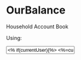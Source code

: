 # OurBalance
 Household Account Book

Using: 



<input type="text" id="payer" name="record[payer]" value="<% if(currentUser){%> <%=currentUser.username%> <%}%>" required>